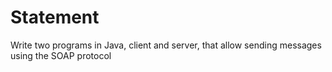 # Statement

Write two programs in Java, client and server, that allow sending messages using the SOAP protocol